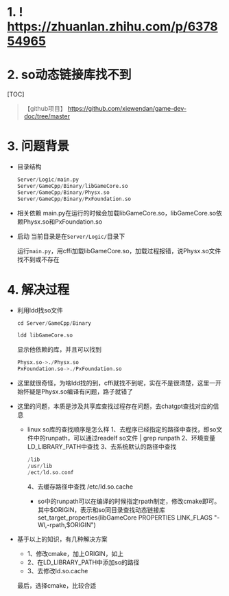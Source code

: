 # 1. ! <https://zhuanlan.zhihu.com/p/637854965>

# 2. so动态链接库找不到

[TOC]
>【github项目】 <https://github.com/xiewendan/game-dev-doc/tree/master>

# 3. 问题背景

* 目录结构

  ~~~s
  Server/Logic/main.py
  Server/GameCpp/Binary/libGameCore.so
  Server/GameCpp/Binary/Physx.so
  Server/GameCpp/Binary/PxFoundation.so
  ~~~

* 相关依赖
  main.py在运行的时候会加载libGameCore.so，libGameCore.so依赖Physx.so和PxFoundation.so

* 启动
  当前目录是在`Server/Logic/`目录下

  运行`main.py`，用cffi加载libGameCore.so，加载过程报错，说Physx.so文件找不到或不存在

# 4. 解决过程

* 利用ldd找so文件

  ~~~s
  cd Server/GameCpp/Binary

  ldd libGameCore.so
  ~~~

  显示他依赖的库，并且可以找到

  ~~~s
  Physx.so->./Physx.so
  PxFoundation.so->./PxFoundation.so
  ~~~

* 这里就很奇怪，为啥ldd找的到，cffi就找不到呢，实在不是很清楚，这里一开始怀疑是Physx.so编译有问题，路子就错了

* 这里的问题，本质是涉及共享库查找过程存在问题，去chatgpt查找对应的信息
  * linux so库的查找顺序是怎么样
    1、去程序已经指定的路径中查找，即so文件中的runpath，可以通过readelf so文件 | grep runpath
    2、环境变量LD_LIBRARY_PATH中查找
    3、去系统默认的路径中查找

       ~~~s
       /lib
       /usr/lib
       /ect/ld.so.conf
       ~~~

    4、去缓存路径中查找 /etc/ld.so.cache
    * so中的runpath可以在编译的时候指定rpath制定，修改cmake即可。其中\$ORIGIN，表示和so同目录查找动态链接库
      set_target_properties(libGameCore PROPERTIES LINK_FLAGS "-Wl,-rpath,\$ORIGIN")

* 基于以上的知识，有几种解决方案

  * 1、修改cmake，加上ORIGIN，如上
  * 2、在LD\_LIBRARY\_PATH中添加so的路径
  * 3、去修改ld.so.cache

  最后，选择cmake，比较合适

